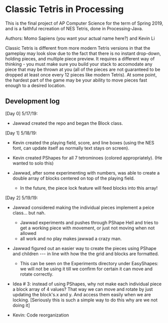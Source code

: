 # Classic Tetris in Processing
This is the final project of AP Computer Science for the term of Spring 2019, and is a faithful recreation of NES Tetris, done in Processing-Java. 

Authors: Momo Sapiens (you want your actual name here?) and Kevin Li

Classic Tetris is different from more modern Tetris versions in that the gameplay may look slow due to the fact that there is no instant drop-down, holding pieces, and multiple piece preview. It requires a different way of thinking - you must make sure you build your stack to accomodate any piece that may be thrown at you (all of the pieces are not guaranteed to be dropped at least once every 12 pieces like modern Tetris). At some point, the hardest part of the game may be your ability to move pieces fast enough to a desired location. 

## Development log

[Day 0] 5/17/19:
  - Jawwad created the repo and began the Block class.
  
[Day 1] 5/18/19:
  - Kevin created the playing field, score, and line boxes (using the NES font, can update itself as normally text stays on screen).
  - Kevin created PShapes for all 7 tetrominoes (colored appropriately). (He wanted to solo this)
  
  - Jawwad, after some experimenting with numbers, was able to create a double array of blocks centered on top of the playing field.
    - In the future, the piece lock feature will feed blocks into this array!
    
[Day 2] 5/19/19:
  - Jawwad considered making the individual pieces implement a peice class... but nah.
    - Jawwad experiments and pushes through PShape Hell and tries to get a working piece with movement, or just not moving when not allowed
    - all work and no play makes jawwad a crazy man.
  - Jawwad figured out an easier way to create the pieces using PShape and children --- in line with how the the grid and blocks are formatted.
    - This can be seen on the Experiments directory under EasyShapes: we will not be using it till we confirm for certain it can move and rotate correctly. 
  - Idea # 3: instead of using PShapes, why not make each individual piece a block array of 4 values? That way we can move and rotate by just updating the block's.x and y. And access them easily when we are locking. [Seriously this is such a simple way to do this why are we not doing it]
  
  - Kevin: Code reorganization
